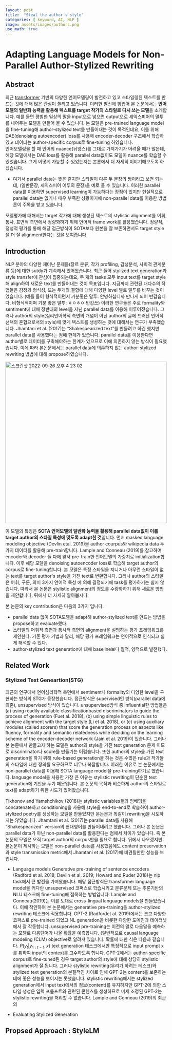 ```yaml
---
layout: post
title:  "Steal the author's style"
categories: [ keyword, AI, NLP ]
image: assets/images/authors.png
use_math: true
---
```

# Adapting Language Models for Non-Parallel Author-Stylized Rewriting

## Abstract

최근 [transformer](https://wikidocs.net/31379) 기반의 다양한 언어모델링이 발전하고 있고 스타일링된 텍스트를 만드는 것에 대해 많은 관심이 쏠리고 있습니다.
이러한 발전에 힘입어 본 논문에서는 **언어모델의  일반화 능력을 활용해 텍스트를 target 작가의 스타일로 다시 쓰는 모델**을 소개합니다.
예를 들면 평범한 일상의 말을 input으로 넣으면 output으로 셰익스피어의 말투를 내어주는 모델을 만들어 볼 수 있습니다.
본 모델은 pre-trained language model을 fine-tuning해 author-stylized text를 만들어내는 것이 목적인데요,
이를 위해 DAE(denoising autoencoder) loss를 사용해 encoder-decoder 구조에서 학습하였고 데이터는 author-specific corpus로 fine-tuning 하였습니다.  
언어모델링을 할 때 언어의 nuance(뉘앙스)를 그대로 가져가기가 어려울 때가 많은데, 해당 모델에서는 DAE loss를 활용해 parallel data없이도 모델이 nuance를 학습할 수 있었습니다. 그게 어떻게 가능할 수 있었는지는 본론에서 더 자세히 이야기해보도록 하겠습니다.

* 여기서 parallel data는 뜻은 같지만 스타일이 다른 두 문장의 쌍이라고 보면 되는데, (일반문장, 셰익스피어 어투의 문장)을 예로 들 수 있습니다. 이러한 parallel data를 이용하면 supervised learning이 가능하다는 장점이 있지만 현실적으로 parallel data는 없거나 매우 부족한 상황이기에 non-parallel data를 이용한 방법론이 주목을 받고 있습니다.

모델평가에 대해서는 target 작가에 대해 생성된 텍스트의 stylistic alignment를 어휘, 통사, 표면적 측면에서 정량화하기 위해 언어적 frame work를 활용했습니다. 정량적, 정성적 평가를 통해 해당 접근방식이 SOTA보다 원본을 잘 보존하면서도 target style을 더 잘 alignment한다는 것을 보여줍니다. 

## Introduction

NLP 분야의 다양한 재미난 문제들(장르 분류, 작가 profiling, 감성분석, 사회적 관계분류 등)에 대한 sutdy가 계속해서 있어왔습니다.
최근 들어 stylized text generation과 style transfer에 관심이 집중되는데요, 두 개의 tasks 모두 input text를 target style해 align하여 새로운 text를 만들어내는 것이 목표입니다.
지금까지 관련된 대다수의 작업들은 감정과 형식성, 또는 두개의 결합에 대해 다양한 level 별로 말투를 바꾸는 것이었습니다.
(예를 들어 형식적이면서 기분좋은 말투: 안녕하십니까 만나게 되어 반갑습니다, 비형식적이며 기분 좋은 말투: ㅎㅇㅎㅇ 반갑쓰)
이러한 연구들은 주로 formality와 sentiment에 대해 정반대의 level을 지닌 parallel data를 이용해 이루어졌습니다.
그러나 author의 style(심리언어학적 측면의 개념이 아닌 author의 글에 드러난 언어적 선택의 혼합으로서의 style)에 맞게 텍스트를 생성하는 것에 대해서는 연구가 부족했습니다.
Jhamtani et al. (2017)는 “Shakespearized text”를 만들려고 하긴 했지만 parallel data를 사용했다는 점에 한계가 있습니다.
parallel data를 이용한다면 author별로 데이터를 구축해야하는 한계가 있으므로 이에 의존하지 않는 방식이 필요했습니다.
이에 따라 본논문에서는 parallel data에 의존하지 않는 author-stylized rewriting 방법에 대해 propose하였습니다.

<img width="503" alt="스크린샷 2022-09-26 오후 4 23 02" src="https://user-images.githubusercontent.com/85322951/192216941-66b8c760-8f3b-40fd-910f-4c056be2259d.png">

이 모델의 특징은 **SOTA 언어모델의 일반화 능력을 활용해 parallel data없이 이를 target author의 스타일 특성에 맞도록 adapt한 것**입니다.
먼저 masked language modeling objective (Devlin etal. 2019)을 author courpus와 wikipedia data 두가지 데이터를 활용해 pre-train합니다.
Lample and Conneau (2019)를 참고하여 encoder와 decoder 둘 다에 앞서 pre-train한 언어모델의 가중치로 initialization합니다.
이후 해당 모델을 denoising autoencoder loss로 학습해 target author의 corpus로 fine-tuning합니다.
본 모델은 특정 스타일을 지니거나 아무런 스타일이 없는 text를 target author's style을 가진 text로 변환합니다.
그러나 author의 스타일은 어휘, 구문, 의미 3가지 언어적 특성 에 의해 결정되기에  task를 평가하기는 쉽지 않습니다.
따라서 본 논문은 stylistic alignment의 정도를 수량화하기 위해 새로운 방법을 제안합니다.
뒤에서 더 자세히 알아봅시다.

본 논문의 key contribution은 다음의 3가지 입니다.
* parallel data 없이 SOTA모델을 adapt해 author-stylized text를 만드는 방법을 propose하고 evaluate했다.
* 스타일의 어휘적 측면과 통사적 측면의 alignment을 설명하는 평가 프레임워크를 제안한다.
기존 평가 기법과 달리, 해당 평가 프레임워크는 언어적으로 인식되고 쉽게 해석할 수 있다.
* author-stylized text generation에 대해 baseline보다 질적, 양적으로 발전했다.

## Related Work

### Stylized Text Geneartion(STG)
최근의 연구에서 언어심리학적 측면에서 sentiment나 formality의 다양한 level을 구현하는 방식의 STG가 등장했습니다.
접근방식은 supervised인 방식(parallel data에 의존), unsupervised 방식이 있습니다.
unsupervised방식 중 influential한 방법들은  (a) using readily available classificationbased discriminators to guide the process of generation (Fuet al. 2018), (b) using simple linguistic rules to achieve alignment with the target style (Li et al. 2018), or (c) using auxiliary modules (called scorers) that score the generation process on aspects like fluency, formality and semantic relatedness while deciding on the learning scheme
of the encoder-decoder network (Jain et al. 2019)이 있습니다.
그러나 본 논문에서 만들고자 하는 모델은 author의 style을 가진 text generation 문제 이므로 discriminator나 score를 만들기는 어렵습니다. 
또한 author의 style을 가진 text generation을 하기 위해 rule-based generation을 하는 것은 수많은 rule과 작가들의 스타일에 대한 정의를 요구하므로 너무나 복잡합니다.
이러한 이유로 본 논문에서는 non-parallel data를 이용해 SOTA language model을 pre-training하기로 했습니다.
language model을 사용한 가장 큰 이유는 stylistic rewriting이 단순한 text generation에 기반을 두기 때문입니다.
본 논문의 목적과 비슷하게 author의 스타일로 text를 adapt하기 위한 시도가 있어왔습니다.

Tikhonov and Yamshchikov (2018)는 stylistic variables들의 임베딩을 concatenate하고 conditioning을 사용해 
style을 end-to-end로 학습하여 author-stylized poetry를 생성하는 모델을 만들었지만 본논문과 똑같이 rewriting을 시도하지는 않았습니다.
Jhamtani et al. (2017)는 parallel data를 사용해 “Shakespearized” version의 현대영어를 만들어내려고 했습니다.
그러나 본 논문은 parallel data가 아닌 non-parallel data를 활용한다는 점에서 차이가 있습니다.
즉 본논문의 모델은 오직 target author의 corpus만을 필요로 합니다.
뒤에서 나오겠지만 본논문이 제시하는 모델은 non-parallel data를 사용했음에도 content preservation과 style transmission metric에서  Jhamtani et al. (2017)에 비견될만한 성능을 보입니다.

* Language models
Generative pre-training of sentence encoders (Radford et al. 2018; Devlin et al. 2019; Howard and Ruder 2018)는 nlp task에서 큰 발전을 가져왔습니다.
해당 접근방식은 transformer language model을 커다란 unsupervised 코퍼스로 학습시키고 분류문제 또는 추론기반의 NLU 테스크에 fine-tuning해 접목하는 방법입니다. Lample and Conneau(2019)는 이를 토대로 cross-lingual language models을 만들었습니다.
이에 착안하여 본 논문에서는 generative pre-training을 author-stylized rewriting 테스크에 적용합니다.
 GPT-2 (Radfordet al. 2019)에서는 크고 다양한 코퍼스로 pre-trained 되었고 NL generation을 비롯한 다양한 도메인과 데이터셋에서 잘 작동합니다.
 unsupervised pre-training는 이전의 말로 다음말을 예측하는 모델로 다음단어가 나올 확률을 예측합니다.
(일반적으로 causal language modeling (CLM) objective로 알려져 있습니다.
확률에 대한 식은 다음과 같습니다.
$P(y_t|y_{1:t-1}, x)$
text generation 테스크에서만 특징적으로 input prompt x를 취하여 input의 context를 고수하도록 합니다.
GPT-2에서는 author-specific corpus로 fine-tuned된 경우 target author의 style에 대해 상당히 stylistic alignment가 잘 됩니다. 그러나 stylistic rewriting(우리가 하려는 테스크)와 stylized text generation의 본질적인 차이로 인해 GPT-2는 content를 보존하는데에 좋은 성능을 보이지는 못했습니다.
stylistic rewriting에서는 stylized generation에서 input text에서의 정보(content)를 유지하지만 GPT-2에 의한 스타일 생성은 입력 프롬프트와 관련된 콘텐츠를 생성하므로 미세 조정된 GPT-2는 stylistic rewriting을 처리할 수 없습니다.
 Lample and Conneau (2019)의 최근의 



* Evaluating Stylized Generation

## Propsed Approach : StyleLM
